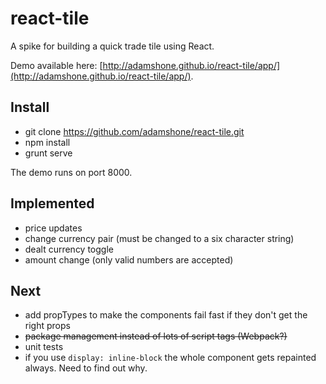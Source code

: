 react-tile
==========

A spike for building a quick trade tile using React.

Demo available here: [http://adamshone.github.io/react-tile/app/](http://adamshone.github.io/react-tile/app/).

Install
-------

 * git clone https://github.com/adamshone/react-tile.git 
 * npm install
 * grunt serve

 The demo runs on port 8000.

Implemented
-----------

 * price updates
 * change currency pair (must be changed to a six character string)
 * dealt currency toggle
 * amount change (only valid numbers are accepted)

Next
----

 * add propTypes to make the components fail fast if they don't get the right props
 * ~~package management instead of lots of script tags (Webpack?)~~
 * unit tests
 * if you use `display: inline-block` the whole component gets repainted always. Need to find out why.
